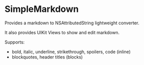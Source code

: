 # SimpleMarkdown

Provides a markdown to NSAttributedString lightweight converter.

It also provides UIKit Views to show and edit markdown.

Supports: 
 - bold, italic, underline, strikethrough, spoilers, code (inline)
 - blockquotes, header titles (blocks)
